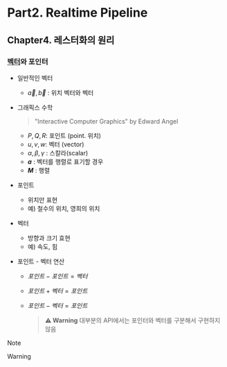 # Part2. Realtime Pipeline

## Chapter4. 레스터화의 원리

### [벡터](Vector.md)와 포인터

- 일반적인 벡터
	- $\vec{a}, \vec{b}$ : 위치 벡터와 벡터

- 그래픽스 수학
	> "Interactive Computer Graphics" by Edward Angel
	- $P, Q, R$: 포인트 (point. 위치)
	- $u, v, w$: 벡터 (vector)
	- $\alpha, \beta, \gamma$ : 스칼라(scalar)
	- **$a$** : 벡터를 행렬로 표기할 경우
	- **$M$** : 행렬

- 포인트
	- 위치만 표현
	- 예) 철수의 위치, 영희의 위치
 
- 벡터
	- 방향과 크기 효현
	- 예) 속도, 힘
 
 - 포인트 - 벡터 연산
	 - $포인트 - 포인트 = 벡터$
	 - $포인트 + 벡터 = 포인트$
	 - $포인트 - 벡터 = 포인트$ 
  
		>**⚠️ Warning**
		> 대부분의 API에서는 포인터와 벡터를 구분해서 구현하지 않음

> [!NOTE]

> [!warning]
